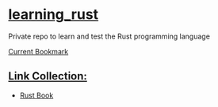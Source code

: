 # <ins>learning_rust</ins>
Private repo to learn and test the Rust programming language

[Current Bookmark](https://doc.rust-lang.org/book/)

## <ins>Link Collection:</ins>
- [Rust Book](https://doc.rust-lang.org/book/)
